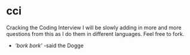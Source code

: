# cci
Cracking the Coding Interview
I will be slowly adding in more and more questions from this as I do them in different languages. Feel free to fork. 

- *'bork bork'* -said the Dogge
